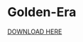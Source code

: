 # Golden-Era

[DOWNLOAD HERE](https://github.com/Rischio2010/Golden-Era/releases/download/videogame/Gold_Era_1.1.apk)
